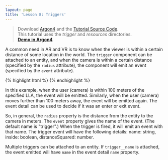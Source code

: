 ```yaml
---
layout: page
title: 'Lesson 8: Triggers'
---
```

> Download [Argon4](http://argonjs.io/argon-app) and the [Tutorial Source Code](https://github.com/argonjs/design-aids/tree/gh-pages/code). <br> This tutorial uses the *trigger* and *resources* directories.<br> **[Demo in Argon4](https://github.com/argonjs/design-aids/tree/gh-pages/code/trigger/)**

A common need in AR and VR is to know when the viewer is within a certain distance of some location in the world. The `trigger` component can be attached to an entity, and when the camera is within a certain distance (specified by the `radius` attribute), the component will emit an event (specified by the `event` attribute).

{% highlight html %}
    <ar-scene>
      <ar-geopose id="GT" lla=" -84.398881 33.778463" userotation="false" trigger="radius:100;event:nearGT"> 
         <a-entity billboard fixedsize="20">
           <a-plane rotation="0 90 0" width="2.9" height="4" src="#buzzpin" transparent="true"></a-plane>
           <a-entity css-object="div: #mydiv" scale="0.02 0.02 0.02" position="0 4 0"></a-entity>
        </a-entity>
      </ar-geopose>
    </ar-scene>
{% endhighlight %}

In this example, when the user (camera) is within 100 meters of the specified LLA, the event will be emitted.  Similarly, when the user (camera) moves further than 100 meters away, the event will be emitted again.  The event detail can be used to decide if it was an enter or exit event.

So, in general, the `radius` property is the distance from the entity to the camera in meters. The `event` property gives the name of the event. (The default name is "trigger".) When the trigger is fired, it will emit an event with that name. The trigger event will have the following details: name: string, inside: boolean, distanceSquared: number.

Multiple triggers can be attached to an entity.  If `trigger__name` is attached, the event emitted will have `name` in the event detail `name` property.

